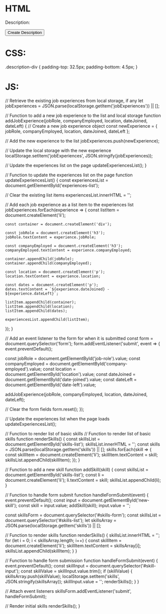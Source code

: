# HTML

  <div>
	<label for="description">Description:</label>
	<p id="description-text"></p>
	<button id="create-description-btn">Create Description</button>
  </div>
  
  <div id="description-modal" style="display: none">
	<label for="new-description">Enter your new description:</label>
	<input type="text" id="new-description">
	<button id="save-description-btn">Save Description</button>
	<button id="cancel-description-btn">Cancel</button>
  </div>
  
# CSS: 

.description-div {
    padding-top: 32.5px;
    padding-bottom: 4.5px;
}

# JS:

// Retrieve the existing job experiences from local storage, if any
let jobExperiences = JSON.parse(localStorage.getItem('jobExperiences')) || [];


// Function to add a new job experience to the list and local storage
function addJobExperience(jobRole, companyEmployed, location, dateJoined, dateLeft) {
  // Create a new job experience object
  const newExperience = {
    jobRole,
    companyEmployed,
    location,
    dateJoined,
    dateLeft
  };

  // Add the new experience to the list
  jobExperiences.push(newExperience);

  // Update the local storage with the new experience
  localStorage.setItem('jobExperiences', JSON.stringify(jobExperiences));

  // Update the experiences list on the page
  updateExperiencesList();
}

// Function to update the experiences list on the page
function updateExperiencesList() {
  const experiencesList = document.getElementById('experiences-list');

  // Clear the existing list items
  experiencesList.innerHTML = '';

  // Add each job experience as a list item to the experiences list
  jobExperiences.forEach(experience => {
    const listItem = document.createElement('li');

    const container = document.createElement('div');

    const jobRole = document.createElement('h3');
    jobRole.textContent = experience.jobRole;

    const companyEmployed = document.createElement('h3');
    companyEmployed.textContent = experience.companyEmployed;

    container.appendChild(jobRole);
    container.appendChild(companyEmployed);

    const location = document.createElement('p');
    location.textContent = experience.location;

    const dates = document.createElement('p');
    dates.textContent = `${experience.dateJoined} - ${experience.dateLeft}`;

    listItem.appendChild(container);
    listItem.appendChild(location);
    listItem.appendChild(dates);

    experiencesList.appendChild(listItem);
  });
}

// Add an event listener to the form for when it is submitted
const form = document.querySelector('form');
form.addEventListener('submit', event => {
  event.preventDefault();

  const jobRole = document.getElementById('job-role').value;
  const companyEmployed = document.getElementById('company-employed').value;
  const location = document.getElementById('location').value;
  const dateJoined = document.getElementById('date-joined').value;
  const dateLeft = document.getElementById('date-left').value;

  addJobExperience(jobRole, companyEmployed, location, dateJoined, dateLeft);

  // Clear the form fields
  form.reset();
});

// Update the experiences list when the page loads
updateExperiencesList();

// Function to render list of basic skills
// Function to render list of basic skills
function renderSkills() {
  const skillsList = document.getElementById('skills-list');
  skillsList.innerHTML = '';
  const skills = JSON.parse(localStorage.getItem('skills')) || [];
  skills.forEach(skill => {
    const skillItem = document.createElement('li');
    skillItem.textContent = skill;
    skillsList.appendChild(skillItem);
  });
}

// Function to add a new skill
function addSkill(skill) {
  const skillsList = document.getElementById('skills-list');
  const li = document.createElement('li');
  li.textContent = skill;
  skillsList.appendChild(li);
}

// Function to handle form submit
function handleFormSubmit(event) {
  event.preventDefault();
  const input = document.getElementById('new-skill');
  const skill = input.value;
  addSkill(skill);
  input.value = '';

  const skillsForm = document.querySelector('#skills-form');
  const skillsList = document.querySelector('#skills-list');
  let skillsArray = JSON.parse(localStorage.getItem('skills')) || [];
  
  // Function to render skills
  function renderSkills() {
    skillsList.innerHTML = '';
    for (let i = 0; i < skillsArray.length; i++) {
      const skillItem = document.createElement('li');
      skillItem.textContent = skillsArray[i];
      skillsList.appendChild(skillItem);
    }
  }
  
  // Function to handle form submission
  function handleFormSubmit(event) {
    event.preventDefault();
    const skillInput = document.querySelector('#skill-input');
    const skillValue = skillInput.value.trim();
    if (skillValue) {
      skillsArray.push(skillValue);
      localStorage.setItem('skills', JSON.stringify(skillsArray));
      skillInput.value = '';
      renderSkills();
    }
  }
  
  // Attach event listeners
  skillsForm.addEventListener('submit', handleFormSubmit);
  
  // Render initial skills
  renderSkills();
}

